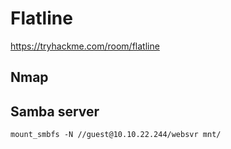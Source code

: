 # Flatline
https://tryhackme.com/room/flatline

## Nmap

## Samba server
``` mount_smbfs -N //guest@10.10.22.244/websvr mnt/ ```

